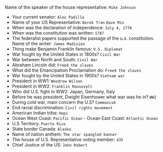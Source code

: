 Name of the speaker of the house representative:
`Mike Johnson`

- Your current senator: `Alex Padilla`
- Name of your US Representative: `Derek Tran` `Dave Min`
- When was the declaration of independence: `July 4, 1776`
- When was the constitution was written: `1787`
- The federalist papers supported the passage of the u.s. constitution. Name of the writer: `James Madision`
- Thing make Benjamin Franklin famous: `U.S. Diplomat`
- War fought by the United States in 1800s? `Civil War`
- War between North and South: `Civil War`
- Abraham Lincoln did: `Freed the slaves`
- What did the Emancipation Proclamation do: `Freed the slaves`
- War fought by the United States in 1900s? `Vietnam war`
- President in WW1: `Woodrow Wilson`
- President in WW2: `Franklin Roosevelt`
- Who did U.S. fight in WW2: Japan, Germany, Italy
- Before he was president, Dwight Eisenhower what war was he in? `WW2`
- During cold war, main concern the U.S? `Communism`
- End racial discrimination: `Civil rights movement`
- American Indian tribe: `Hopi`
- Ocean West Coast: `Pacific Ocean` - Ocean East Coast: `Atlantic Ocean`
- U.S Territory: `Puerto Rico`
- State border Canada: `Alaska`
- Name of nation anthem: `The star spangled banner`
- The house of U.S. Representative voting member: `435`
- Chief Justice of the US: `John Robert`

